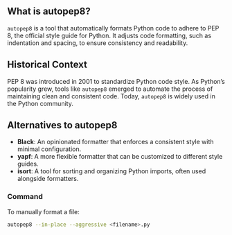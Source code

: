 ## What is autopep8?

`autopep8` is a tool that automatically formats Python code to adhere to PEP 8, the official style guide for Python. It adjusts code formatting, such as indentation and spacing, to ensure consistency and readability.

## Historical Context

PEP 8 was introduced in 2001 to standardize Python code style. As Python’s popularity grew, tools like `autopep8` emerged to automate the process of maintaining clean and consistent code. Today, `autopep8` is widely used in the Python community.

## Alternatives to autopep8

- **Black**: An opinionated formatter that enforces a consistent style with minimal configuration.
- **yapf**: A more flexible formatter that can be customized to different style guides.
- **isort**: A tool for sorting and organizing Python imports, often used alongside formatters.

### Command

To manually format a file:

```bash
autopep8 --in-place --aggressive <filename>.py
```

